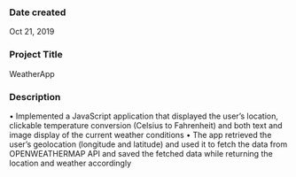 ### Date created
Oct 21, 2019

### Project Title
WeatherApp

### Description
• Implemented a JavaScript application that displayed the user’s location, clickable temperature conversion (Celsius to Fahrenheit) and both text and image display of the current weather conditions
• The app retrieved the user’s geolocation (longitude and latitude) and used it to fetch the data from OPENWEATHERMAP API and saved the fetched data while returning the location and weather accordingly
